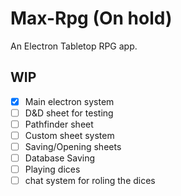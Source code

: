 # Max-Rpg (On hold)
An Electron Tabletop RPG app.

## WIP
- [x] Main electron system
- [ ] D&D sheet for testing
- [ ] Pathfinder sheet
- [ ] Custom sheet system
- [ ] Saving/Opening sheets
- [ ] Database Saving
- [ ] Playing dices
- [ ] chat system for roling the dices
